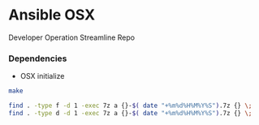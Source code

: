 # Ansible OSX

Developer Operation Streamline Repo

### Dependencies

* OSX initialize
```sh
make
```

```sh
find . -type f -d 1 -exec 7z a {}-$( date "+%m%d%H%M%Y%S").7z {} \;
find . -type d -d 1 -exec 7z a {}-$( date "+%m%d%H%M%Y%S").7z {} \;
```
